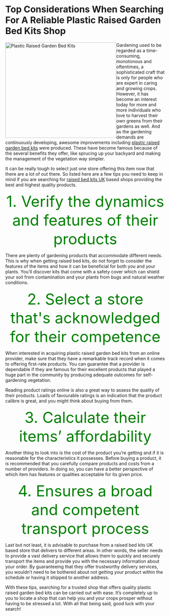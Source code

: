# Top Considerations When Searching For A Reliable Plastic Raised Garden Bed Kits Shop

<img src="http://img.over-blog-kiwi.com/3/52/82/50/20190729/ob_999367_vegetable-planters.png" alt="Plastic Raised Garden Bed Kits" style="float:left;width:350px;height:300px;">


Gardening used to be regarded as a time-consuming, monotonous and oftentimes, a sophisticated craft that is only for people who are expert in caring and growing crops. However, it has become an interest today for more and more individuals who love to harvest their own greens from their gardens as well. And as the gardening demands are continuously developing, awesome improvements including <a href="https://vegepod.co.uk/pages/plastic-raised-garden-bed-kits">plastic raised garden bed kits</a> were produced. These have become famous because of the several benefits they offer, like sprucing up your backyard and making the management of the vegetation way simpler.

It can be really tough to select just one store offering this item now that there are a lot of out there. So listed here are a few tips you need to keep in mind if you are searching for <a href="https://vegepod.co.uk/pages/raised-bed-kits-uk">raised bed kits UK</a> based shops providing the best and highest quality products.

<font size="20" color="green"><center><bold>1. Verify the dynamics and features of their products</bold></center></font>

There are plenty of gardening products that accommodate different needs. This is why when getting raised bed kits, do not forget to consider the features of the items and how it can be beneficial for both you and your plants. You'll discover kits that come with a safety cover which can shield your soil from contamination and your plants from bugs and natural weather conditions.

<font size="20" color="green"><center><bold>2. Select a store that's acknowledged for their competence</bold></center></font>

When interested in acquiring plastic raised garden bed kits from an online provider, make sure that they have a remarkable track record when it comes to offering first-rate products. You can guarantee that a provider is dependable if they are famous for their excellent products that played a huge part in the community by producing adequate outcomes for self-gardening vegetation.

Reading product ratings online is also a great way to assess the quality of their products. Loads of favourable ratings is an indication that the product calibre is great, and you might think about buying from them. 

<font size="20" color="green"><center><bold>3. Calculate their items’ affordability</bold></center></font>

Another thing to look into is the cost of the product you’re getting and if it is reasonable for the characteristics it possesses. Before buying a product, it is recommended that you carefully compare products and costs from a number of providers. In doing so, you can have a better perspective of which item has features or qualities acceptable for its given price.

<font size="20" color="green"><center><bold>4. Ensures a broad and competent transport process</bold></center></font>

Last but not least, it is advisable to purchase from a raised bed kits UK based store that delivers to different areas. In other words, the seller needs to provide a vast delivery service that allows them to quickly and securely transport the items and provide you with the necessary information about your order. By guaranteeing that they offer trustworthy delivery services, you wouldn’t need to be bothered about not getting your product within the schedule or having it shipped to another address.

With these tips, searching for a trusted shop that offers quality plastic raised garden bed kits can be carried out with ease. It’s completely up to you to locate a shop that can help you and your crops prosper without having to be stressed a lot. With all that being said, good luck with your search!

